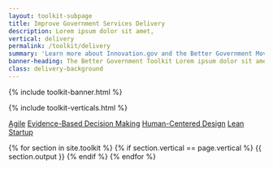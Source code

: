 ```yaml
---
layout: toolkit-subpage
title: Improve Government Services Delivery
description: Lorem ipsum dolor sit amet,
vertical: delivery
permalink: /toolkit/delivery
summary: 'Learn more about Innovation.gov and the Better Government Movement'
banner-heading: The Better Government Toolkit Lorem ipsum dolor sit amet, consectetur adipiscing. 
class: delivery-background
---
```


{% include toolkit-banner.html %}


{% include toolkit-verticals.html %}


<div class="delivery-background toolkit-button-group">
<div class="usa-grid">
<a class="usa-button" href="#agile">Agile</a>
<a class="usa-button" href="#decision-making">Evidence-Based Decision Making</a>
<a class="usa-button" href="#human-centered">Human-Centered Design</a>
<a class="usa-button" href="#lean">Lean Startup</a>
</div>
</div>

{% for section in site.toolkit %}
{% if section.vertical == page.vertical %}
{{ section.output }}
{% endif %}
{% endfor %}